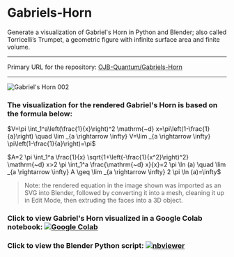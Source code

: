 # Gabriels-Horn
Generate a visualization of Gabriel's Horn in Python and Blender; also called Torricelli’s Trumpet, a geometric figure with infinite surface area and finite volume.

---

Primary URL for the repository: [OJB-Quantum/Gabriels-Horn](https://github.com/OJB-Quantum/Gabriels-Horn)

---

![Gabriel's Horn 002](https://github.com/user-attachments/assets/8d5a05cc-e621-40ff-91bc-8ce344fd9f7f)


### The visualization for the rendered Gabriel's Horn is based on the formula below:

$V=\pi \int_1^a\left(\frac{1}{x}\right)^2 \mathrm{~d} x=\pi\left(1-\frac{1}{a}\right) \quad \lim _{a \rightarrow \infty} V=\lim _{a \rightarrow \infty} \pi\left(1-\frac{1}{a}\right)=\pi$

$A=2 \pi \int_1^a \frac{1}{x} \sqrt{1+\left(-\frac{1}{x^2}\right)^2} \mathrm{~d} x>2 \pi \int_1^a \frac{\mathrm{~d} x}{x}=2 \pi \ln (a) \quad \lim _{a \rightarrow \infty} A \geq \lim _{a \rightarrow \infty} 2 \pi \ln (a)=\infty$

> Note: the rendered equation in the image shown was imported as an SVG into Blender, followed by converting it into a mesh, cleaning it up in Edit Mode, then extruding the faces into a 3D object.

### Click to view Gabriel's Horn visualized in a Google Colab notebook: [![Google Colab](https://colab.research.google.com/assets/colab-badge.svg)](https://colab.research.google.com/github/OJB-Quantum/Gabriels-Horn/blob/main/Gabriel's_Horn_with_Python.ipynb)

### Click to view the Blender Python script: [![nbviewer](https://raw.githubusercontent.com/jupyter/design/master/logos/Badges/nbviewer_badge.svg)](https://nbviewer.org/github/OJB-Quantum/Gabriels-Horn/blob/main/Gabriel%27s%20Horn_Blender%20Python.py)
